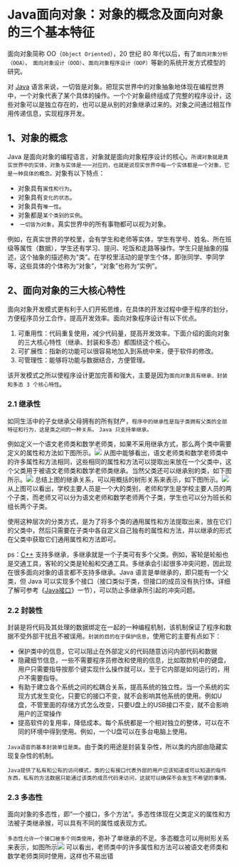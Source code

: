 # Java面向对象：对象的概念及面向对象的三个基本特征

面向对象简称 OO（`Object Oriented`），20 世纪 80 年代以后，有了`面向对象分析（OOA）`、 `面向对象设计（OOD）`、`面向对象程序设计（OOP）`等新的系统开发方式模型的研究。

对 [Java](http://c.biancheng.net/java/) 语言来说，一切皆是对象。把现实世界中的对象抽象地体现在编程世界中，一个对象代表了某个具体的操作。一个个对象最终组成了完整的程序设计，这些对象可以是独立存在的，也可以是从别的对象继承过来的。对象之间通过相互作用传递信息，实现程序开发。

## 1、对象的概念

Java 是面向对象的编程语言，对象就是面向对象程序设计的核心。`所谓对象就是真实世界中的实体，对象与实体是一一对应的，也就是说现实世界中每一个实体都是一个对象，它是一种具体的概念。`对象有以下特点：

- 对象具有`属性和行为`。
- 对象具有`变化的状态`。
- 对象具有`唯一性`。
- 对象都是`某个类别的实例`。
-  `一切皆为对象`，真实世界中的所有事物都可以视为对象。

例如，在真实世界的学校里，会有学生和老师等实体，学生有学号、姓名、所在班级等属性（数据），学生还有学习、提问、吃饭和走路等操作。学生只是抽象的描述，这个抽象的描述称为“类”。在学校里活动的是学生个体，即张同学、李同学等，这些具体的个体称为“对象”，“对象”也称为“实例”。

## 2、面向对象的三大核心特性

面向对象开发模式更有利于人们开拓思维，在具体的开发过程中便于程序的划分，方便程序员分工合作，提高开发效率。面向对象程序设计有以下优点。

1. 可重用性：代码重复使用，减少代码量，提高开发效率。下面介绍的面向对象的三大核心特性（继承、封装和多态）都围绕这个核心。
2. 可扩展性：指新的功能可以很容易地加入到系统中来，便于软件的修改。
3. 可管理性：能够将功能与数据结合，方便管理。

该开发模式之所以使程序设计更加完善和强大，主要是因为`面向对象具有继承、封装和多态 3 个核心特性`。

### 2.1 继承性

如同生活中的子女继承父母拥有的所有财产，`程序中的继承性是指子类拥有父类的全部特征和行为，这是类之间的一种关系。` `Java 只支持单继承。  `
  
例如定义一个语文老师类和数学老师类，如果不采用继承方式，那么两个类中需要定义的属性和方法如下图所示。![](https://image-for.oss-cn-guangzhou.aliyuncs.com/for-obsidian/Java_Study/2_%E5%AD%A6%E4%B9%A0%E7%AC%94%E8%AE%B0/1_Java%E8%AF%AD%E8%A8%80%E6%A0%B8%E5%BF%83/1_Java%E5%9F%BA%E7%A1%80/1_Java%E5%A4%8D%E4%B9%A0%E7%AC%94%E8%AE%B0/Pasted%20image%2020231014121929.png)
从图中能够看出，语文老师类和数学老师类中的许多属性和方法相同，这些相同的属性和方法可以提取出来放在一个父类中，这个父类用于被语文老师类和数学老师类继承。当然父类还可以继承别的类，如下图所示。![](https://image-for.oss-cn-guangzhou.aliyuncs.com/for-obsidian/Java_Study/2_%E5%AD%A6%E4%B9%A0%E7%AC%94%E8%AE%B0/1_Java%E8%AF%AD%E8%A8%80%E6%A0%B8%E5%BF%83/1_Java%E5%9F%BA%E7%A1%80/1_Java%E5%A4%8D%E4%B9%A0%E7%AC%94%E8%AE%B0/Pasted%20image%2020231014122003.png)
总结上图的继承关系，可以用概括的树形关系来表示，如下图所示。![](https://image-for.oss-cn-guangzhou.aliyuncs.com/for-obsidian/Java_Study/2_%E5%AD%A6%E4%B9%A0%E7%AC%94%E8%AE%B0/1_Java%E8%AF%AD%E8%A8%80%E6%A0%B8%E5%BF%83/1_Java%E5%9F%BA%E7%A1%80/1_Java%E5%A4%8D%E4%B9%A0%E7%AC%94%E8%AE%B0/Pasted%20image%2020231014122036.png)
从上图可以看出，学校主要人员是一个大的类别，老师和学生是学校主要人员的两个子类，而老师又可以分为语文老师和数学老师两个子类，学生也可以分为班长和组长两个子类。

使用这种层次的分类方式，是为了将多个类的通用属性和方法提取出来，放在它们的父类中，然后只需要在子类中各自定义自己独有的属性和方法，并以继承的形式在父类中获取它们通用属性和方法即可。

ps：[C++](https://c.biancheng.net/cplus/) 支持多继承，多继承就是一个子类可有多个父类。例如，客轮是轮船也是交通工具，客轮的父类是轮船和交通工具。多继承会引起很多冲突问题，因此现在很多面向对象的语言都不支持多继承。Java 语言是单继承的，即只能有一个父类，但 Java 可以实现多个接口（接口类似于类，但接口的成员没有执行体。详细了解可参考《[Java接口](https://c.biancheng.net/view/6540.html)》一节），可以防止多继承所引起的冲突问题。
### 2.2 封装性

封装是将代码及其处理的数据绑定在一起的一种编程机制，该机制保证了程序和数据不受外部干扰且不被误用。`封装的目的在于保护信息`，使用它的主要有点如下：
- 保护类中的信息，它可以阻止在外部定义的代码随意访问内部代码和数据
- 隐藏细节信息，一些不需要程序员修改和使用的信息，比如取款机中的键盘，用户只需要指导按那个键实现什么操作就可以，至于它内部是如何运行的，用户不需要指导。
- 有助于建立各个系统之间的松耦合关系，提高系统的独立性。当一个系统的实现方式发生变化，只要它的接口不变，就不会影响其他系统的使用。例如U盘，不管里面的存储方式怎么改变，只要U盘上的USB接口不变，就不会影响用户的正常操作
- 提高软件的复用率，降低成本。每个系统都是一个相对独立的整体，可以在不同的环境中得到使用。例如，一个U盘可以在多台电脑上使用。

`Java语音的基本封装单位是类`。由于类的用途是封装复杂性，所以类的内部由隐藏实现复杂性的机制。

`Java提供了私有和公有的访问模式，类的公有接口代表外部的用户应该知道或可以知道的每件东西，私有的方法数据只能通过该类的成员代码来访问，这就可以确保不会发生不希望的事情。`
### 2.3 多态性

面向对象的多态性，即“一个接口，多个方法”。多态性体现在父类定义的属性和方法被子类继承猴，可以具有不同的属性或表现方式。

`多态性允许一个接口被多个同类使用`，弥补了单继承的不足。多态概念可以用树形关系来表示，如图所示![](https://image-for.oss-cn-guangzhou.aliyuncs.com/for-obsidian/Java_Study/2_%E5%AD%A6%E4%B9%A0%E7%AC%94%E8%AE%B0/1_Java%E8%AF%AD%E8%A8%80%E6%A0%B8%E5%BF%83/1_Java%E5%9F%BA%E7%A1%80/1_Java%E5%A4%8D%E4%B9%A0%E7%AC%94%E8%AE%B0/image-20240131215756360.png)
可以看出，老师类中的许多属性和方法可以被语文老师类和数学老师类同时使用，这样也不易出错

